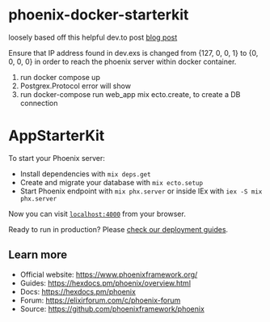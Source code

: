 # phoenix-docker-starterkit

loosely based off this helpful dev.to post [blog post](https://dev.to/hlappa/development-environment-for-elixir-phoenix-with-docker-and-docker-compose-2g17)

Ensure that IP address found in dev.exs is changed from {127, 0, 0, 1} to {0, 0, 0, 0} in order to reach the phoenix server within docker container.

1) run docker compose up
2) Postgrex.Protocol error will show
3) run docker-compose run web_app mix ecto.create, to create a DB connection

# AppStarterKit

To start your Phoenix server:

  * Install dependencies with `mix deps.get`
  * Create and migrate your database with `mix ecto.setup`
  * Start Phoenix endpoint with `mix phx.server` or inside IEx with `iex -S mix phx.server`

Now you can visit [`localhost:4000`](http://localhost:4000) from your browser.

Ready to run in production? Please [check our deployment guides](https://hexdocs.pm/phoenix/deployment.html).

## Learn more

  * Official website: https://www.phoenixframework.org/
  * Guides: https://hexdocs.pm/phoenix/overview.html
  * Docs: https://hexdocs.pm/phoenix
  * Forum: https://elixirforum.com/c/phoenix-forum
  * Source: https://github.com/phoenixframework/phoenix
